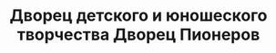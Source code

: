 ---
title: Дворец детского и юношеского творчества Дворец Пионеров
address: '69006, г.Запорожье, пл. Ленина ,1'
phone: []
url: ''
about: ''
searchTitle: >-
  Дворец детского и юношеского творчества Дворец Пионеров, 69006, г.Запорожье,
  пл. Ленина, 1
tags:
  - Художественные школы
geometry:
  location:
    lat: 47.8601497
    lng: 35.0891895
  viewport:
    northeast:
      lat: 47.8614990802915
      lng: 35.0909286802915
    southwest:
      lat: 47.8588011197085
      lng: 35.0882307197085
place_id: ChIJI4Dg5V1e3EARwYEgOtVFqZE

---